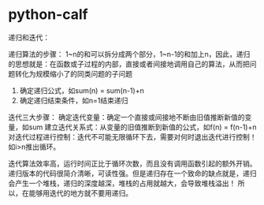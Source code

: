 # python-calf

递归和迭代：

递归算法的步骤： 
1~n的和可以拆分成两个部分，1~n-1的和加上n，因此，递归的思想就是：在函数或子过程的内部，直接或者间接地调用自己的算法，从而把问题转化为规模缩小了的同类问题的子问题
1. 确定递归公式，如sum(n) = sum(n-1)+n 
2. 确定递归结束条件，如n=1结束递归


迭代三大步骤：
确定迭代变量：确定一个直接或间接地不断由旧值推断新值的变量，如sum
建立迭代关系式：从变量的旧值推断到新值的公式，如f(n) = f(n-1)+n
对迭代过程进行控制：迭代不可能无限循环下去，需要对何时退出迭代进行控制！如i>n推出循环。



迭代算法效率高，运行时间正比于循环次数，而且没有调用函数引起的额外开销。
递归版本的代码很简介清晰，可读性强。但是递归存在一个致命的缺点就是，递归会产生一个堆栈，递归的深度越深，堆栈的占用就越大，会导致堆栈溢出！
所以，在能够用迭代的地方就不要用递归。


    
